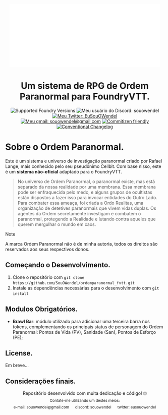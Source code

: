 <div align="center">

<img src="https://github.com/SouOWendel/ordemparanormal-fvtt/blob/main/op-logo.png?raw=true" alt="logo do Ordem Paranormal">
<h1>Um sistema de RPG de Ordem Paranormal para FoundryVTT.</h1>

![Supported Foundry Versions](https://img.shields.io/endpoint?url=https%3A%2F%2Ffoundryshields.com%2Fversion%3Fstyle%3Dflat%26url%3Dhttps%3A%2F%2Fgithub.com%2FSouOWendel%2Fordemparanormal-fvtt%2Freleases%2Flatest%2Fdownload%2Fsystem.json)
![Meu usuário do Discord: souowendel](https://dcbadge.vercel.app/api/shield/294989840104161280?style=flat&compact=true)
[![Meu Twitter: EuSouOWendel](https://img.shields.io/badge/Twitter-1DA1F2?style=for-the-badge&logo=twitter&logoColor=white&style=flat&compact=true)](https://twitter.com/EuSouOWendel)
<br>
[![Meu gmail: souowendel@gmail.com](https://img.shields.io/badge/Gmail-D14836?style=for-the-badge&logo=gmail&logoColor=white&style=flat&compact=true)](https://mail.google.com/mail/u/0/?fs=1&to=souowendel@gmail.com&su=Enquiry&tf=cm)
[![Commitizen friendly](https://img.shields.io/badge/commitizen-friendly-brightgreen.svg)](http://commitizen.github.io/cz-cli/)
[![Conventional Changelog](https://img.shields.io/badge/changelog-conventional-brightgreen.svg)](http://conventional-changelog.github.io)

</div>

# Sobre o Ordem Paranormal.

Este é um sistema e universo de investigação paranormal criado por Rafael Lange, mais conhecido pelo seu pseudônimo Cellbit. Com base nisso, este é um **sistema não-oficial** adaptado para o FoundryVTT.

> No universo de Ordem Paranormal, o paranormal existe, mas está separado da nossa realidade por uma membrana. Essa membrana pode ser enfraquecida pelo medo, e alguns grupos de ocultistas estão dispostos a fazer isso para invocar entidades do Outro Lado.
> Para combater essa ameaça, foi criada a Ordo Realitas, uma organização de detetives paranormais que vivem vidas duplas. Os agentes da Ordem secretamente investigam e combatem o paranormal, protegendo a Realidade e lutando contra aqueles que querem mergulhar o mundo em caos.

> [!NOTE]
> A marca Ordem Paranormal não é de minha autoria, todos os direitos são reservados aos seus respectivos donos.

## Começando o Desenvolvimento.

1. Clone o repositório com `git clone https://github.com/SouOWendel/ordemparanormal_fvtt.git`
2. Instale as dependências necessárias para o desenvolvimento com `git install`

## Modulos Obrigatórios.

-   **Brawl Bar**: módulo utilizado para adicionar uma terceira barra nos tokens, complementando os principais status de personagem do Ordem Paranormal: Pontos de Vida (PV), Sanidade (San), Pontos de Esforço (PE);

## License.

Em breve...

## Considerações finais.

<div align="center">
Repositório desenvolvido com muita dedicação e código! 🤓<br>
<sub>
Contate-me utilizando um destes meios:<br>
e-mail: souowendel@gmail.com &nbsp;&nbsp;&nbsp;&nbsp; 
discord: souowendel &nbsp;&nbsp;&nbsp;&nbsp; 
twitter: eusouowendel

</sub>
</div>
